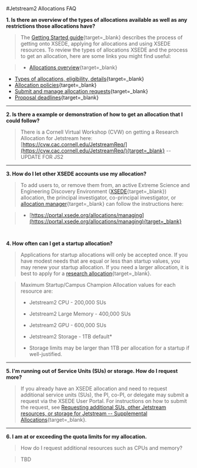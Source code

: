 #Jetstream2 Allocations FAQ

 **1. Is there an overview of the types of allocations available as well as any restrictions those allocations have?**

> The [Getting Started guide](https://www.xsede.org/for-users/getting-started){target=_blank} describes the process of getting onto XSEDE, applying for allocations and using XSEDE resources. To review the types of allocations XSEDE and the process to get an allocation, here are some links you might find useful:

>  *   [Allocations overview](https://www.xsede.org/web/guest/allocations){target=_blank}
  *   [Types of allocations, eligibility, details](https://www.xsede.org/web/xup/documentation-overview#allocations-types){target=_blank}
  *   [Allocation policies](https://portal.xsede.org/allocation-policies){target=_blank}
  *   [Submit and manage allocation requests](https://www.xsede.org/group/xup/submit-request){target=_blank}
  *   [Proposal deadlines](https://portal.xsede.org/allocations/research#schedule){target=_blank}
---

  **2.  Is there a example or demonstration of how to get an allocation that I could follow?**

> There is a Cornell Virtual Workshop (CVW) on getting a Research Allocation for Jetstream here: [https://cvw.cac.cornell.edu/JetstreamReq/](https://cvw.cac.cornell.edu/JetstreamReq/){target=_blank} -- UPDATE FOR JS2

---

   **3. How do I let other XSEDE accounts use my allocation?**

> To add users to, or remove them from, an active Extreme Science and Engineering Discovery Environment ([XSEDE](https://www.xsede.org/documents/527334/695761/what-is-XSEDE.pdf){target=_blank}) allocation, the principal investigator, co-principal investigator, or [allocation manager](https://portal.xsede.org/allocations/managing#manageusers){target=_blank} can follow the instructions here:

>  * [https://portal.xsede.org/allocations/managing](https://portal.xsede.org/allocations/managing){target=_blank}

<span class="tab" style="color:red;margin-left:24px"><b>
```    Please note that it can take up to four hours for users added to an allocation to become active.
```
</span></b>
---

   **4. How often can I get a startup allocation?**

> Applications for startup allocations will only be accepted once. If you have modest needs that are equal or less than startup values, you may renew your startup allocation. If you need a larger allocation, it is best to apply for a [research allocation](https://portal.xsede.org/allocations/research){target=_blank}.

> Maximum Startup/Campus Champion Allocation values for each resource are:
> * Jetstream2 CPU - 200,000 SUs
> * Jetstream2 Large Memory - 400,000 SUs
> * Jetstream2 GPU - 600,000 SUs
> * Jetstream2 Storage - 1TB default*
>
> * Storage limits may be larger than 1TB per allocation for a startup if well-justified.


---

  **5. I'm running out of Service Units (SUs) or storage. How do I request more?**

> If you already have an XSEDE allocation and need to request additional service units (SUs), the PI, co-PI, or delegate may submit a request via the XSEDE User Portal. For instructions on how to submit the request, see [Requesting additional SUs, other Jetstream resources, or storage for Jetstream -- Supplemental Allocations](../alloc/supplement.md){target=_blank}.

---

  **6. I am at or exceeding the quota limits for my allocation.**

> How do I request additional resources such as CPUs and memory?

> TBD
